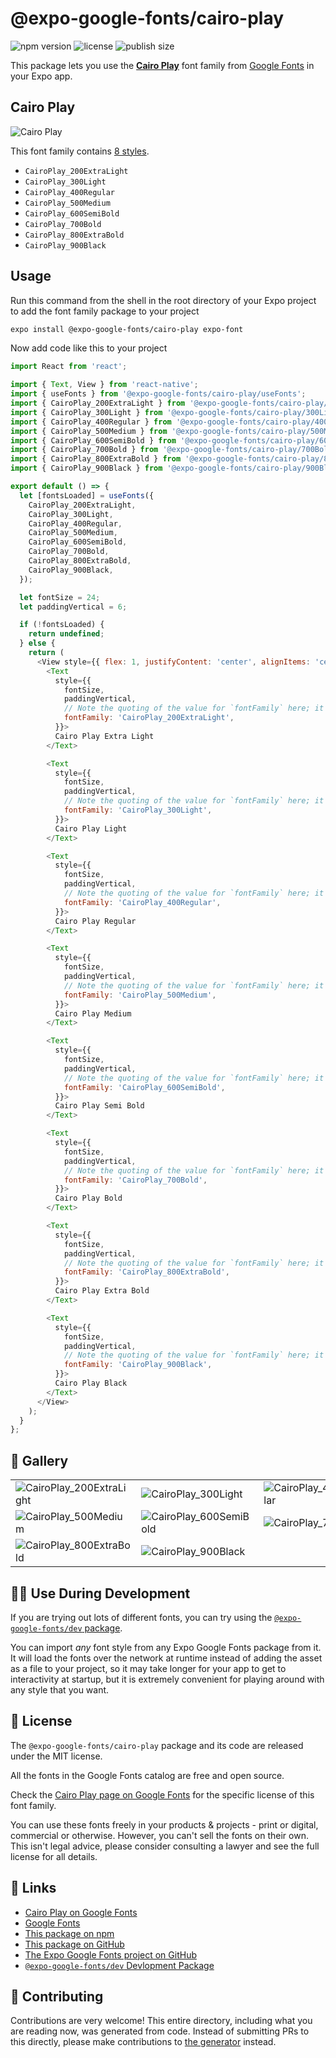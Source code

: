 # @expo-google-fonts/cairo-play

![npm version](https://flat.badgen.net/npm/v/@expo-google-fonts/cairo-play)
![license](https://flat.badgen.net/github/license/expo/google-fonts)
![publish size](https://flat.badgen.net/packagephobia/install/@expo-google-fonts/cairo-play)

This package lets you use the [**Cairo Play**](https://fonts.google.com/specimen/Cairo+Play) font family from [Google Fonts](https://fonts.google.com/) in your Expo app.

## Cairo Play

![Cairo Play](./font-family.png)

This font family contains [8 styles](#-gallery).

- `CairoPlay_200ExtraLight`
- `CairoPlay_300Light`
- `CairoPlay_400Regular`
- `CairoPlay_500Medium`
- `CairoPlay_600SemiBold`
- `CairoPlay_700Bold`
- `CairoPlay_800ExtraBold`
- `CairoPlay_900Black`

## Usage

Run this command from the shell in the root directory of your Expo project to add the font family package to your project
```sh
expo install @expo-google-fonts/cairo-play expo-font
```

Now add code like this to your project
```js
import React from 'react';

import { Text, View } from 'react-native';
import { useFonts } from '@expo-google-fonts/cairo-play/useFonts';
import { CairoPlay_200ExtraLight } from '@expo-google-fonts/cairo-play/200ExtraLight';
import { CairoPlay_300Light } from '@expo-google-fonts/cairo-play/300Light';
import { CairoPlay_400Regular } from '@expo-google-fonts/cairo-play/400Regular';
import { CairoPlay_500Medium } from '@expo-google-fonts/cairo-play/500Medium';
import { CairoPlay_600SemiBold } from '@expo-google-fonts/cairo-play/600SemiBold';
import { CairoPlay_700Bold } from '@expo-google-fonts/cairo-play/700Bold';
import { CairoPlay_800ExtraBold } from '@expo-google-fonts/cairo-play/800ExtraBold';
import { CairoPlay_900Black } from '@expo-google-fonts/cairo-play/900Black';

export default () => {
  let [fontsLoaded] = useFonts({
    CairoPlay_200ExtraLight,
    CairoPlay_300Light,
    CairoPlay_400Regular,
    CairoPlay_500Medium,
    CairoPlay_600SemiBold,
    CairoPlay_700Bold,
    CairoPlay_800ExtraBold,
    CairoPlay_900Black,
  });

  let fontSize = 24;
  let paddingVertical = 6;

  if (!fontsLoaded) {
    return undefined;
  } else {
    return (
      <View style={{ flex: 1, justifyContent: 'center', alignItems: 'center' }}>
        <Text
          style={{
            fontSize,
            paddingVertical,
            // Note the quoting of the value for `fontFamily` here; it expects a string!
            fontFamily: 'CairoPlay_200ExtraLight',
          }}>
          Cairo Play Extra Light
        </Text>

        <Text
          style={{
            fontSize,
            paddingVertical,
            // Note the quoting of the value for `fontFamily` here; it expects a string!
            fontFamily: 'CairoPlay_300Light',
          }}>
          Cairo Play Light
        </Text>

        <Text
          style={{
            fontSize,
            paddingVertical,
            // Note the quoting of the value for `fontFamily` here; it expects a string!
            fontFamily: 'CairoPlay_400Regular',
          }}>
          Cairo Play Regular
        </Text>

        <Text
          style={{
            fontSize,
            paddingVertical,
            // Note the quoting of the value for `fontFamily` here; it expects a string!
            fontFamily: 'CairoPlay_500Medium',
          }}>
          Cairo Play Medium
        </Text>

        <Text
          style={{
            fontSize,
            paddingVertical,
            // Note the quoting of the value for `fontFamily` here; it expects a string!
            fontFamily: 'CairoPlay_600SemiBold',
          }}>
          Cairo Play Semi Bold
        </Text>

        <Text
          style={{
            fontSize,
            paddingVertical,
            // Note the quoting of the value for `fontFamily` here; it expects a string!
            fontFamily: 'CairoPlay_700Bold',
          }}>
          Cairo Play Bold
        </Text>

        <Text
          style={{
            fontSize,
            paddingVertical,
            // Note the quoting of the value for `fontFamily` here; it expects a string!
            fontFamily: 'CairoPlay_800ExtraBold',
          }}>
          Cairo Play Extra Bold
        </Text>

        <Text
          style={{
            fontSize,
            paddingVertical,
            // Note the quoting of the value for `fontFamily` here; it expects a string!
            fontFamily: 'CairoPlay_900Black',
          }}>
          Cairo Play Black
        </Text>
      </View>
    );
  }
};

```

## 🔡 Gallery


||||
|-|-|-|
|![CairoPlay_200ExtraLight](./CairoPlay_200ExtraLight.ttf.png)|![CairoPlay_300Light](./CairoPlay_300Light.ttf.png)|![CairoPlay_400Regular](./CairoPlay_400Regular.ttf.png)||
|![CairoPlay_500Medium](./CairoPlay_500Medium.ttf.png)|![CairoPlay_600SemiBold](./CairoPlay_600SemiBold.ttf.png)|![CairoPlay_700Bold](./CairoPlay_700Bold.ttf.png)||
|![CairoPlay_800ExtraBold](./CairoPlay_800ExtraBold.ttf.png)|![CairoPlay_900Black](./CairoPlay_900Black.ttf.png)|||


## 👩‍💻 Use During Development

If you are trying out lots of different fonts, you can try using the [`@expo-google-fonts/dev` package](https://github.com/expo/google-fonts/tree/master/font-packages/dev#readme).

You can import *any* font style from any Expo Google Fonts package from it. It will load the fonts
over the network at runtime instead of adding the asset as a file to your project, so it may take longer
for your app to get to interactivity at startup, but it is extremely convenient
for playing around with any style that you want.

## 📖 License

The `@expo-google-fonts/cairo-play` package and its code are released under the MIT license.

All the fonts in the Google Fonts catalog are free and open source.

Check the [Cairo Play page on Google Fonts](https://fonts.google.com/specimen/Cairo+Play) for the specific license of this font family.

You can use these fonts freely in your products & projects - print or digital, commercial or otherwise. However, you can't sell the fonts on their own. This isn't legal advice, please consider consulting a lawyer and see the full license for all details.

## 🔗 Links

- [Cairo Play on Google Fonts](https://fonts.google.com/specimen/Cairo+Play)
- [Google Fonts](https://fonts.google.com/)
- [This package on npm](https://www.npmjs.com/package/@expo-google-fonts/cairo-play)
- [This package on GitHub](https://github.com/expo/google-fonts/tree/master/font-packages/cairo-play)
- [The Expo Google Fonts project on GitHub](https://github.com/expo/google-fonts)
- [`@expo-google-fonts/dev` Devlopment Package](https://github.com/expo/google-fonts/tree/master/font-packages/dev)

## 🤝 Contributing

Contributions are very welcome! This entire directory, including what you are reading now, was generated from code. Instead of submitting PRs to this directly, please make contributions to [the generator](https://github.com/expo/google-fonts/tree/master/packages/generator) instead.
